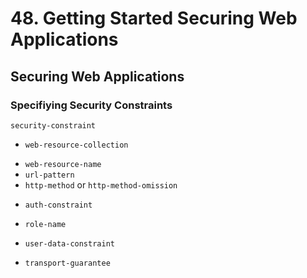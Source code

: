 # 48. Getting Started Securing Web Applications
## Securing Web Applications
### Specifiying Security Constraints
`security-constraint`

 * `web-resource-collection`
 - `web-resource-name`
 - `url-pattern`
 - `http-method` or `http-method-omission`
 
 * `auth-constraint`
 - `role-name`

 * `user-data-constraint`
 - `transport-guarantee`

